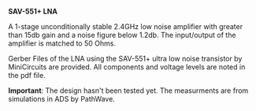 **SAV-551+ LNA**

A 1-stage unconditionally stable 2.4GHz low noise amplifier with greater than 15db gain and a noise figure below 1.2db. The input/output of the amplifier is matched to 50 Ohms. 

Gerber Files of the LNA using the SAV-551+ ultra low noise transistor by MiniCircuits are provided. All components and voltage levels are noted in the pdf file.

**Important**: The design hasn't been tested yet. The measurments are from simulations in ADS by PathWave.
